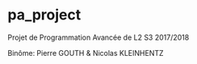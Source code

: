 # pa_project

Projet de Programmation Avancée de L2 S3 2017/2018

Binôme: Pierre GOUTH & Nicolas KLEINHENTZ
